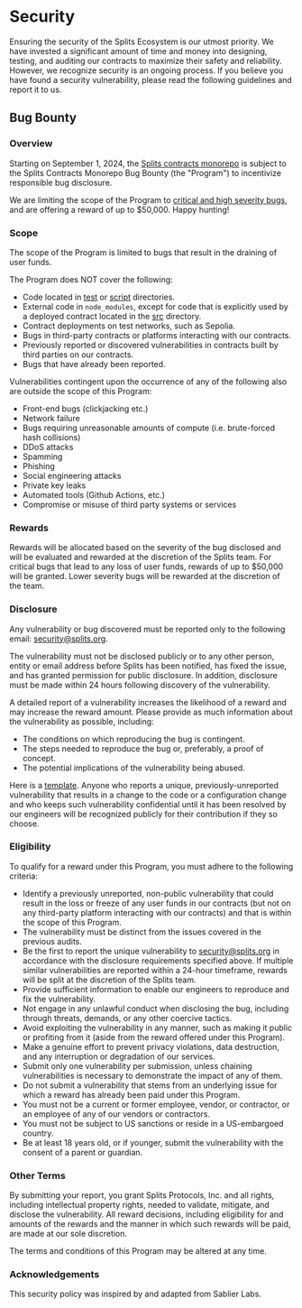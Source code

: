 # Security

Ensuring the security of the Splits Ecosystem is our utmost priority. We have invested a significant amount of time and money into 
designing, testing, and auditing our contracts to maximize their safety and reliability. However, we recognize security is an ongoing process.
If you believe you have found a security vulnerability, please read the following guidelines and report it to us.

## Bug Bounty

### Overview

Starting on September 1, 2024, the [Splits contracts monorepo](https://github.com/0xSplits/splits-contracts-monorepo) is subject to
the Splits Contracts Monorepo Bug Bounty (the "Program") to incentivize responsible bug disclosure.

We are limiting the scope of the Program to [critical and high severity bugs](https://immunefi.com/immunefi-vulnerability-severity-classification-system-v2-3/), and are offering a reward of up to
$50,000. Happy hunting!

### Scope

The scope of the Program is limited to bugs that result in the draining of user funds.

The Program does NOT cover the following:

- Code located in [test](./test) or [script](./script) directories.
- External code in `node_modules`, except for code that is explicitly used by a deployed contract located in the
  [src](./src) directory.
- Contract deployments on test networks, such as Sepolia.
- Bugs in third-party contracts or platforms interacting with our contracts.
- Previously reported or discovered vulnerabilities in contracts built by third parties on our contracts.
- Bugs that have already been reported.

Vulnerabilities contingent upon the occurrence of any of the following also are outside the scope of this Program:

- Front-end bugs (clickjacking etc.)
- Network failure
- Bugs requiring unreasonable amounts of compute (i.e. brute-forced hash collisions)
- DDoS attacks
- Spamming
- Phishing
- Social engineering attacks
- Private key leaks
- Automated tools (Github Actions, etc.)
- Compromise or misuse of third party systems or services

### Rewards

Rewards will be allocated based on the severity of the bug disclosed and will be evaluated and rewarded at the
discretion of the Splits team. For critical bugs that lead to any loss of user funds, rewards of up to $50,000
will be granted. Lower severity bugs will be rewarded at the discretion of the team.

### Disclosure

Any vulnerability or bug discovered must be reported only to the following email:
[security@splits.org](mailto:security@splits.org).

The vulnerability must not be disclosed publicly or to any other person, entity or email address before Splits has
been notified, has fixed the issue, and has granted permission for public disclosure. In addition, disclosure must be
made within 24 hours following discovery of the vulnerability.

A detailed report of a vulnerability increases the likelihood of a reward and may increase the reward amount. Please
provide as much information about the vulnerability as possible, including:

- The conditions on which reproducing the bug is contingent.
- The steps needed to reproduce the bug or, preferably, a proof of concept.
- The potential implications of the vulnerability being abused.

Here is a [template](https://immunefisupport.zendesk.com/hc/en-us/articles/12435277406481-Bug-Report-Template).
Anyone who reports a unique, previously-unreported vulnerability that results in a change to the code or a configuration
change and who keeps such vulnerability confidential until it has been resolved by our engineers will be recognized
publicly for their contribution if they so choose.

### Eligibility

To qualify for a reward under this Program, you must adhere to the following criteria:

- Identify a previously unreported, non-public vulnerability that could result in the loss or freeze of any user funds
  in our contracts (but not on any third-party platform interacting with our contracts) and that is within the scope of this
  Program.
- The vulnerability must be distinct from the issues covered in the previous audits.
- Be the first to report the unique vulnerability to [security@splits.org](mailto:security@splits.org) in accordance
  with the disclosure requirements specified above. If multiple similar vulnerabilities are reported within a 24-hour
  timeframe, rewards will be split at the discretion of the Splits team.
- Provide sufficient information to enable our engineers to reproduce and fix the vulnerability.
- Not engage in any unlawful conduct when disclosing the bug, including through threats, demands, or any other coercive
  tactics.
- Avoid exploiting the vulnerability in any manner, such as making it public or profiting from it (aside from the reward
  offered under this Program).
- Make a genuine effort to prevent privacy violations, data destruction, and any interruption or degradation of our services.
- Submit only one vulnerability per submission, unless chaining vulnerabilities is necessary to demonstrate the impact
  of any of them.
- Do not submit a vulnerability that stems from an underlying issue for which a reward has already been paid under this
  Program.
- You must not be a current or former employee, vendor, or contractor, or an employee of any of our
  vendors or contractors.
- You must not be subject to US sanctions or reside in a US-embargoed country.
- Be at least 18 years old, or if younger, submit the vulnerability with the consent of a parent or guardian.

### Other Terms

By submitting your report, you grant Splits Protocols, Inc. and all rights, including intellectual property rights, needed to
validate, mitigate, and disclose the vulnerability. All reward decisions, including eligibility for and amounts of the
rewards and the manner in which such rewards will be paid, are made at our sole discretion.

The terms and conditions of this Program may be altered at any time.

### Acknowledgements

This security policy was inspired by and adapted from Sablier Labs.
